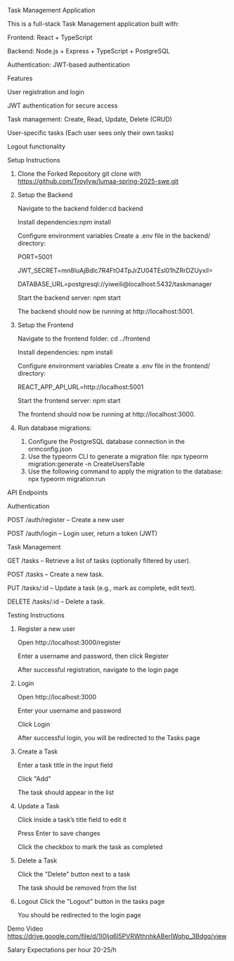 Task Management Application

This is a full-stack Task Management application built with:

Frontend: React + TypeScript

Backend: Node.js + Express + TypeScript + PostgreSQL

Authentication: JWT-based authentication

Features

User registration and login

JWT authentication for secure access

Task management: Create, Read, Update, Delete (CRUD)

User-specific tasks (Each user sees only their own tasks)

Logout functionality


Setup Instructions

1. Clone the Forked Repository
git clone with https://github.com/Troylyw/lumaa-spring-2025-swe.git

2. Setup the Backend

   Navigate to the backend folder:cd backend

   Install dependencies:npm install

   Configure environment variables Create a .env file in the backend/ directory:
   
   PORT=5001
   
   JWT_SECRET=mn8IuAjBdIc7R4FtO4TpJrZU04TEsl01hZRrDZUyxiI=
   
   DATABASE_URL=postgresql://yiweili@localhost:5432/taskmanager
   
   Start the backend server: npm start
   
   The backend should now be running at http://localhost:5001.

4. Setup the Frontend
   
   Navigate to the frontend folder: cd ../frontend
   
   Install dependencies: npm install
   
   Configure environment variables Create a .env file in the frontend/ directory:
   
   REACT_APP_API_URL=http://localhost:5001
   
   Start the frontend server: npm start
   
   The frontend should now be running at http://localhost:3000.

4. Run database migrations: 
   1. Configure the PostgreSQL database connection in the ormconfig.json 
   2. Use the typeorm CLI to generate a migration file:
   npx typeorm migration:generate -n CreateUsersTable
   3. Use the following command to apply the migration to the database:
   npx typeorm migration:run




API Endpoints

Authentication

POST /auth/register – Create a new user

POST /auth/login – Login user, return a token (JWT)

Task Management

GET /tasks – Retrieve a list of tasks (optionally filtered by user).

POST /tasks – Create a new task.

PUT /tasks/:id – Update a task (e.g., mark as complete, edit text).

DELETE /tasks/:id – Delete a task.

Testing Instructions

1. Register a new user
   
   Open http://localhost:3000/register

   Enter a username and password, then click Register

   After successful registration, navigate to the login page

2. Login
   
   Open http://localhost:3000
   
   Enter your username and password
   
   Click Login
   
   After successful login, you will be redirected to the Tasks page
   
3. Create a Task

   Enter a task title in the input field
   
   Click "Add"
   
   The task should appear in the list
   
4. Update a Task
 
   Click inside a task’s title field to edit it
   
   Press Enter to save changes
   
   Click the checkbox to mark the task as completed
   
5. Delete a Task
   
   Click the "Delete" button next to a task
   
   The task should be removed from the list
   
6. Logout
   Click the "Logout" button in the tasks page
   
   You should be redirected to the login page

Demo Video
https://drive.google.com/file/d/1I0Ijq6l5PVRWthnhkABerlWqhp_3Bdgq/view

Salary Expectations per hour
20-25/h

